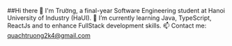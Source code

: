 ##Hi there 👋
I'm Trường, a final-year Software Engineering student at Hanoi University of Industry (HaUI).
🌱 I’m currently learning Java, TypeScript, ReactJs and to enhance FullStack development skills.
📫 Contact me: quachtruong2k4@gmail.com 

